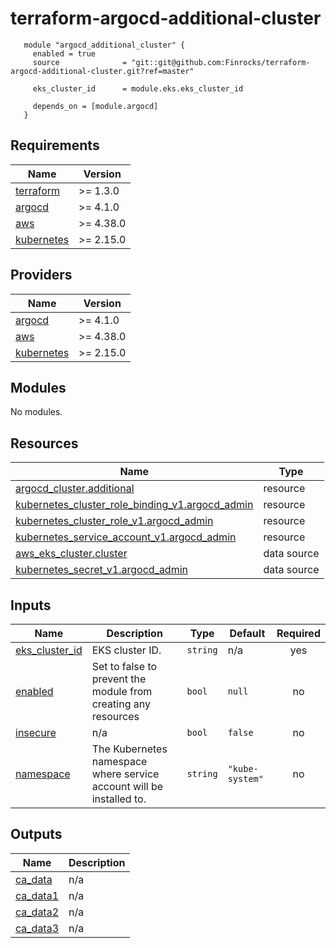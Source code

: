 # terraform-argocd-additional-cluster

```hcl
   module "argocd_additional_cluster" {
     enabled = true
     source              = "git::git@github.com:Finrocks/terraform-argocd-additional-cluster.git?ref=master"
     
     eks_cluster_id      = module.eks.eks_cluster_id
     
     depends_on = [module.argocd]
   }   
```


<!-- BEGIN_TF_DOCS -->
## Requirements

| Name | Version |
|------|---------|
| <a name="requirement_terraform"></a> [terraform](#requirement\_terraform) | >= 1.3.0 |
| <a name="requirement_argocd"></a> [argocd](#requirement\_argocd) | >= 4.1.0 |
| <a name="requirement_aws"></a> [aws](#requirement\_aws) | >= 4.38.0 |
| <a name="requirement_kubernetes"></a> [kubernetes](#requirement\_kubernetes) | >= 2.15.0 |

## Providers

| Name | Version |
|------|---------|
| <a name="provider_argocd"></a> [argocd](#provider\_argocd) | >= 4.1.0 |
| <a name="provider_aws"></a> [aws](#provider\_aws) | >= 4.38.0 |
| <a name="provider_kubernetes"></a> [kubernetes](#provider\_kubernetes) | >= 2.15.0 |

## Modules

No modules.

## Resources

| Name | Type |
|------|------|
| [argocd_cluster.additional](https://registry.terraform.io/providers/oboukili/argocd/latest/docs/resources/cluster) | resource |
| [kubernetes_cluster_role_binding_v1.argocd_admin](https://registry.terraform.io/providers/hashicorp/kubernetes/latest/docs/resources/cluster_role_binding_v1) | resource |
| [kubernetes_cluster_role_v1.argocd_admin](https://registry.terraform.io/providers/hashicorp/kubernetes/latest/docs/resources/cluster_role_v1) | resource |
| [kubernetes_service_account_v1.argocd_admin](https://registry.terraform.io/providers/hashicorp/kubernetes/latest/docs/resources/service_account_v1) | resource |
| [aws_eks_cluster.cluster](https://registry.terraform.io/providers/hashicorp/aws/latest/docs/data-sources/eks_cluster) | data source |
| [kubernetes_secret_v1.argocd_admin](https://registry.terraform.io/providers/hashicorp/kubernetes/latest/docs/data-sources/secret_v1) | data source |

## Inputs

| Name | Description | Type | Default | Required |
|------|-------------|------|---------|:--------:|
| <a name="input_eks_cluster_id"></a> [eks\_cluster\_id](#input\_eks\_cluster\_id) | EKS cluster ID. | `string` | n/a | yes |
| <a name="input_enabled"></a> [enabled](#input\_enabled) | Set to false to prevent the module from creating any resources | `bool` | `null` | no |
| <a name="input_insecure"></a> [insecure](#input\_insecure) | n/a | `bool` | `false` | no |
| <a name="input_namespace"></a> [namespace](#input\_namespace) | The Kubernetes namespace where service account will be installed to. | `string` | `"kube-system"` | no |

## Outputs

| Name | Description |
|------|-------------|
| <a name="output_ca_data"></a> [ca\_data](#output\_ca\_data) | n/a |
| <a name="output_ca_data1"></a> [ca\_data1](#output\_ca\_data1) | n/a |
| <a name="output_ca_data2"></a> [ca\_data2](#output\_ca\_data2) | n/a |
| <a name="output_ca_data3"></a> [ca\_data3](#output\_ca\_data3) | n/a |
<!-- END_TF_DOCS -->
